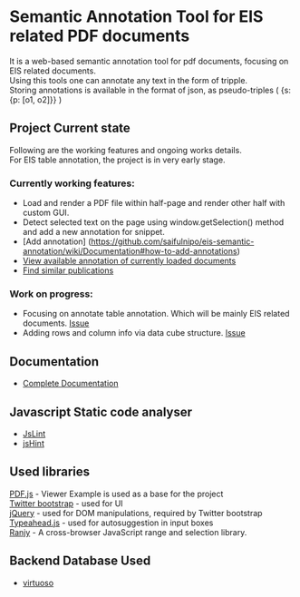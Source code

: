 # Semantic Annotation Tool for EIS related PDF documents

It is a web-based semantic annotation tool for pdf documents, focusing on EIS related documents.<br>
Using this tools one can annotate any text in the form of tripple.<br>
Storing annotations is available in the format of json, as pseudo-triples ( {s: {p: [o1, o2]}} )

## Project Current state
Following are the working features and ongoing works details.<br>
For EIS table annotation, the project is in very early stage.

### Currently working features:
- Load and render a PDF file within half-page and render other half with custom GUI.
- Detect selected text on the page using window.getSelection() method and add a new annotation for snippet.
- [Add annotation] (https://github.com/saifulnipo/eis-semantic-annotation/wiki/Documentation#how-to-add-annotations)
- [View available annotation of currently loaded documents](https://github.com/saifulnipo/eis-semantic-annotation/wiki/Documentation#how-to-fetch-existing-annotations)
- [Find similar publications](https://github.com/saifulnipo/eis-semantic-annotation/wiki/Documentation#find-similar-publications)

### Work on progress:
- Focusing on annotate table annotation. Which will be mainly EIS related  documents. [Issue](https://github.com/saifulnipo/eis-semantic-annotation/issues/3)
- Adding rows and column info via data cube structure. [Issue](https://github.com/saifulnipo/eis-semantic-annotation/issues/2)

## Documentation
- [Complete Documentation](https://github.com/saifulnipo/eis-semantic-annotation/wiki)

## Javascript Static code analyser
- [JsLint](http://www.jslint.com/)
- [jsHint](http://www.jshint.com/)

## Used libraries

[PDF.js](http://mozilla.github.io/pdf.js/) - Viewer Example is used as a base for the project  
[Twitter bootstrap](http://getbootstrap.com/) - used for UI  
[jQuery](http://jquery.com/) - used for DOM manipulations, required by Twitter bootstrap  
[Typeahead.js](https://github.com/twitter/typeahead.js) - used for autosuggestion in input boxes  
[Ranjy](https://code.google.com/p/rangy/) - A cross-browser JavaScript range and selection library.

## Backend Database Used
- [virtuoso](http://virtuoso.openlinksw.com/)